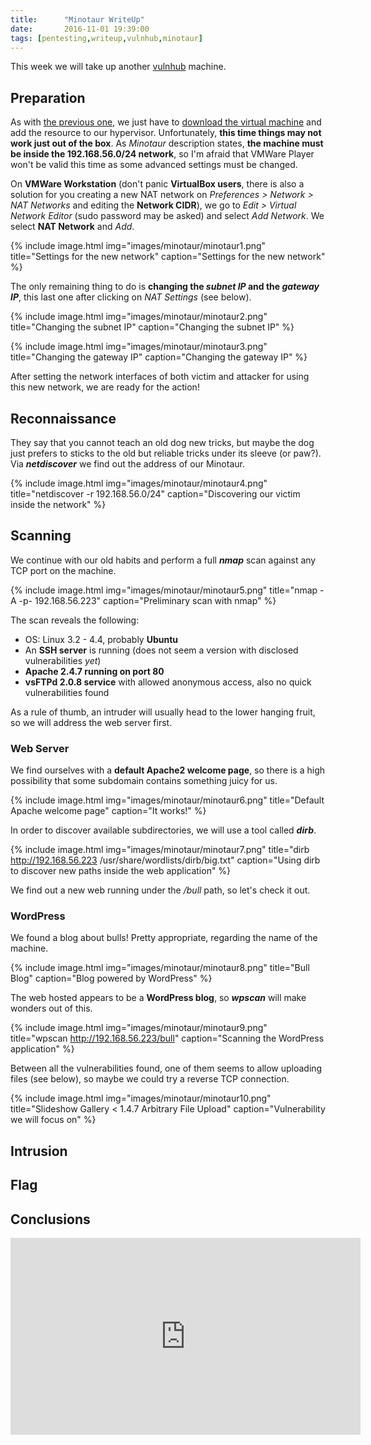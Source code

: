 ```yaml
---
title:      "Minotaur WriteUp"
date:       2016-11-01 19:39:00
tags: [pentesting,writeup,vulnhub,minotaur]
---
```

This week we will take up another [vulnhub](https://www.vulnhub.com) machine. <!-- Set preview -->


## Preparation
As with [the previous one](/2016/SickOS1.1-WriteUp/), we just have to [download the virtual machine](https://www.vulnhub.com/entry/sectalks-bne0x00-minotaur,139/) and add the resource to our hypervisor. Unfortunately, __this time things may not work just out of the box__. As *Minotaur* description states, __the machine must be inside the 192.168.56.0/24 network__, so I'm afraid that VMWare Player won't be valid this time as some advanced settings must be changed.

On __VMWare Workstation__ (don't panic __VirtualBox users__, there is also a solution for you creating a new NAT network on *Preferences > Network > NAT Networks* and editing the __Network CIDR__), we go to *Edit > Virtual Network Editor* (sudo password may be asked) and select *Add Network*. We select __NAT Network__ and *Add*.

{% include image.html
            img="images/minotaur/minotaur1.png"
            title="Settings for the new network"
            caption="Settings for the new network" %}

The only remaining thing to do is __changing the *subnet IP* and the *gateway IP*__, this last one after clicking on *NAT Settings* (see below).


{% include image.html
            img="images/minotaur/minotaur2.png"
            title="Changing the subnet IP"
            caption="Changing the subnet IP" %}

{% include image.html
            img="images/minotaur/minotaur3.png"
            title="Changing the gateway IP"
            caption="Changing the gateway IP" %}

After setting the network interfaces of both victim and attacker for using this new network, we are ready for the action!

## Reconnaissance
They say that you cannot teach an old dog new tricks, but maybe the dog just prefers to sticks to the old but reliable tricks under its sleeve (or paw?). Via __*netdiscover*__ we find out the address of our Minotaur.

{% include image.html
            img="images/minotaur/minotaur4.png"
            title="netdiscover -r 192.168.56.0/24"
            caption="Discovering our victim inside the network" %}

## Scanning
We continue with our old habits and perform a full __*nmap*__ scan against any TCP port on the machine.

{% include image.html
            img="images/minotaur/minotaur5.png"
            title="nmap -A -p- 192.168.56.223"
            caption="Preliminary scan with nmap" %}

The scan reveals the following:
* OS: Linux 3.2 - 4.4, probably __Ubuntu__
* An __SSH server__ is running (does not seem a version with disclosed vulnerabilities *yet*)
* __Apache 2.4.7 running on port 80__
* __vsFTPd 2.0.8 service__ with allowed anonymous access, also no quick vulnerabilities found

As a rule of thumb, an intruder will usually head to the lower hanging fruit, so we will address the web server first.

### Web Server
We find ourselves with a __default Apache2 welcome page__, so there is a high possibility that some subdomain contains something juicy for us.

{% include image.html
            img="images/minotaur/minotaur6.png"
            title="Default Apache welcome page"
            caption="It works!" %}

In order to discover available subdirectories, we will use a tool called __*dirb*__.

{% include image.html
            img="images/minotaur/minotaur7.png"
            title="dirb http://192.168.56.223 /usr/share/wordlists/dirb/big.txt"
            caption="Using dirb to discover new paths inside the web application" %}

We find out a new web running under the */bull* path, so let's check it out.

### WordPress
We found a blog about bulls! Pretty appropriate, regarding the name of the machine.

{% include image.html
            img="images/minotaur/minotaur8.png"
            title="Bull Blog"
            caption="Blog powered by WordPress" %}

The web hosted appears to be a __WordPress blog__, so __*wpscan*__ will make wonders out of this.

{% include image.html
            img="images/minotaur/minotaur9.png"
            title="wpscan http://192.168.56.223/bull"
            caption="Scanning the WordPress application" %}

Between all the vulnerabilities found, one of them seems to allow uploading files (see below), so maybe we could try a reverse TCP connection.

{% include image.html
            img="images/minotaur/minotaur10.png"
            title="Slideshow Gallery < 1.4.7 Arbitrary File Upload"
            caption="Vulnerability we will focus on" %}



## Intrusion


## Flag


## Conclusions


<iframe width="560" height="315" src="https://www.youtube.com/embed/4DHHv5OuEzY" frameborder="0" allowfullscreen="1"></iframe>
